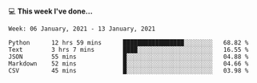 💻 **This week I've done...**

<!--START_SECTION:waka-->
```text
Week: 06 January, 2021 - 13 January, 2021

Python      12 hrs 59 mins      █████████████████░░░░░░░░   68.82 % 
Text        3 hrs 7 mins        ████░░░░░░░░░░░░░░░░░░░░░   16.55 % 
JSON        55 mins             █░░░░░░░░░░░░░░░░░░░░░░░░   04.88 % 
Markdown    52 mins             █░░░░░░░░░░░░░░░░░░░░░░░░   04.66 % 
CSV         45 mins             █░░░░░░░░░░░░░░░░░░░░░░░░   03.98 %
```
<!--END_SECTION:waka-->
